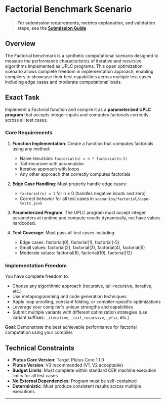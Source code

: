 # Factorial Benchmark Scenario

> **For submission requirements, metrics explanation, and validation steps, see the [Submission Guide](../../doc/submission-guide.md)**

## Overview

The Factorial benchmark is a synthetic computational scenario designed to measure the performance characteristics of iterative and recursive algorithms implemented as UPLC programs. This open optimization scenario allows complete freedom in implementation approach, enabling compilers to showcase their best capabilities across multiple test cases including edge cases and moderate computational loads.

## Exact Task

Implement a Factorial function and compile it as a **parameterized UPLC program** that accepts integer inputs and computes factorials correctly across all test cases.

### Core Requirements

1. **Function Implementation**: Create a function that computes factorials using any method:
   - Naive recursion: `factorial(n) = n * factorial(n-1)`
   - Tail-recursive with accumulator
   - Iterative approach with loops
   - Any other approach that correctly computes factorials

2. **Edge Case Handling**: Must properly handle edge cases:
   - `factorial(n) = 1` for n ≤ 0 (handles negative inputs and zero)
   - Correct behavior for all test cases in `scenarios/factorial/cape-tests.json`

3. **Parameterized Program**: The UPLC program must accept integer parameters at runtime and compute results dynamically, not have values hardcoded.

4. **Test Coverage**: Must pass all test cases including:
   - Edge cases: factorial(0), factorial(1), factorial(-5)
   - Small values: factorial(2), factorial(3), factorial(4), factorial(5)
   - Moderate values: factorial(8), factorial(10), factorial(12)

### Implementation Freedom

You have complete freedom to:

- Choose any algorithmic approach (recursive, tail-recursive, iterative, etc.)
- Use metaprogramming and code generation techniques
- Apply loop unrolling, constant folding, or compiler-specific optimizations
- Leverage your compiler's unique strengths and capabilities
- Submit multiple variants with different optimization strategies (use variant suffixes: `_iterative`, `_tail_recursive`, `_pfix`, etc.)

**Goal**: Demonstrate the best achievable performance for factorial computation using your compiler.

## Technical Constraints

- **Plutus Core Version**: Target Plutus Core 1.1.0
- **Plutus Version**: V3 recommended (V1, V2 acceptable)
- **Budget Limits**: Must complete within standard CEK machine execution limits for all test cases
- **No External Dependencies**: Program must be self-contained
- **Deterministic**: Must produce consistent results across multiple executions

---
